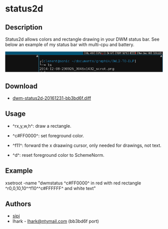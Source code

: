 status2d
========

Description
-----------
Status2d allows colors and rectangle drawing in your DWM status bar. See below
an example of my status bar with multi-cpu and battery.

![Status2d screenshot](status2d.png)

Download
--------

* [dwm-status2d-20161231-bb3bd6f.diff](dwm-status2d-20161231-bb3bd6f.diff)


Usage
-----
* ^rx,y,w,h^: draw a rectangle.

* ^c#FF0000^: set foreground color.

* ^f11^: forward the x draawing cursor, only needed for drawings, not text.

* ^d^: reset foreground color to SchemeNorm.

Example
-------
xsetroot -name "dwmstatus ^c#FF0000^ in red with red rectangle
^r0,0,10,10^^f10^^c#FFFFFF^ and white text"

Authors
-------
* [sipi](https://github.com/sipi)
* lhark - <lhark@ntymail.com> (bb3bd6f port)

